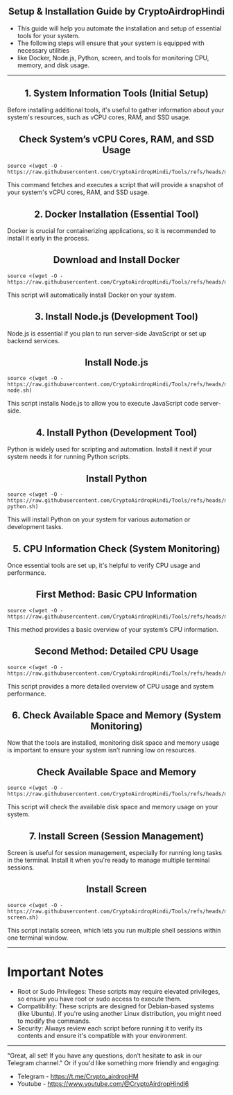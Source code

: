 # <h2 align=center>Setup & Installation Guide by CryptoAirdropHindi</h2>

- This guide will help you automate the installation and setup of essential tools for your system.
- The following steps will ensure that your system is equipped with necessary utilities 
- like Docker, Node.js, Python, screen, and tools for monitoring CPU, memory, and disk usage.
--------------------------------------------------------------------------------------------------------------


<h2 align=center>1. System Information Tools (Initial Setup)</h2>
Before installing additional tools, it's useful to gather information about
your system's resources, such as vCPU cores, RAM, and SSD usage.

<h2 align=center>Check System’s vCPU Cores, RAM, and SSD Usage</h2>

```
source <(wget -O - https://raw.githubusercontent.com/CryptoAirdropHindi/Tools/refs/heads/main/info.sh)
```
This command fetches and executes a script that will provide a snapshot of your system's vCPU cores, RAM, and SSD usage.

<h2 align=center>2. Docker Installation (Essential Tool)</h2>
Docker is crucial for containerizing applications,
so it is recommended to install it early in the process.

<h2 align=center>Download and Install Docker</h2>

```
source <(wget -O - https://raw.githubusercontent.com/CryptoAirdropHindi/Tools/refs/heads/main/docker.sh)
```
This script will automatically install Docker on your system.

<h2 align=center>3. Install Node.js (Development Tool)</h2>
Node.js is essential if you plan to run server-side
JavaScript or set up backend services.

<h2 align=center>Install Node.js</h2>

```
source <(wget -O - https://raw.githubusercontent.com/CryptoAirdropHindi/Tools/refs/heads/main/install-node.sh)
```
This script installs Node.js to allow you to execute JavaScript code server-side.

<h2 align=center>4. Install Python (Development Tool)</h2>
Python is widely used for scripting and automation.
Install it next if your system needs it for running Python scripts.

<h2 align=center>Install Python</h2>

```
source <(wget -O - https://raw.githubusercontent.com/CryptoAirdropHindi/Tools/refs/heads/main/install-python.sh)
```
This will install Python on your system for various automation or development tasks.

<h2 align=center>5. CPU Information Check (System Monitoring)</h2>
Once essential tools are set up, it's helpful to verify CPU usage and performance.

<h2 align=center>First Method: Basic CPU Information</h2>

```
source <(wget -O - https://raw.githubusercontent.com/CryptoAirdropHindi/Tools/refs/heads/main/dashboard.sh)
```
This method provides a basic overview of your system’s CPU information.

<h2 align=center>Second Method: Detailed CPU Usage</h2>

```
source <(wget -O - https://raw.githubusercontent.com/CryptoAirdropHindi/Tools/refs/heads/main/monitor_cpu_space.sh)
```
This script provides a more detailed overview of CPU usage and system performance.

<h2 align=center>6. Check Available Space and Memory (System Monitoring)</h2>
Now that the tools are installed, monitoring disk space and memory
usage is important to ensure your system isn’t running low on resources.

<h2 align=center>Check Available Space and Memory</h2>

```
source <(wget -O - https://raw.githubusercontent.com/CryptoAirdropHindi/Tools/refs/heads/main/check_space_memory.sh)
```
This script will check the available disk space and memory usage on your system.

<h2 align=center>7. Install Screen (Session Management)</h2>
Screen is useful for session management, especially for running long tasks in the terminal.
Install it when you're ready to manage multiple terminal sessions.

<h2 align=center>Install Screen</h2>

```
source <(wget -O - https://raw.githubusercontent.com/CryptoAirdropHindi/Tools/refs/heads/main/install-screen.sh)
```
This script installs screen, which lets you run multiple shell sessions within one terminal window.

------------------------------------------------------------------------------------------------------------------------------------

# Important Notes
- Root or Sudo Privileges: These scripts may require elevated privileges,
so ensure you have root or sudo access to execute them.
- Compatibility: These scripts are designed for Debian-based systems (like Ubuntu).
 If you're using another Linux distribution, you might need to modify the commands.
- Security: Always review each script before running it to verify its contents and ensure it's compatible with your environment.

------------------------------------------------------------------------------------------------------------------------------------------

"Great, all set! If you have any questions, don’t hesitate to ask in our Telegram channel."
Or if you'd like something more friendly and engaging:
- Telegram - https://t.me/Crypto_airdropHM
- Youtube - https://www.youtube.com/@CryptoAirdropHindi6
